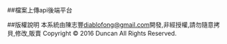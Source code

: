 ##檔案上傳api後端平台

##版權說明
本系統由陳志豐<diablofong@gmail.com>開發,非經授權,請勿隨意拷貝,修改,販賣
Copyright © 2016 Duncan All Rights Reserved.